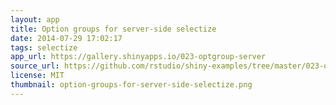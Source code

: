 ```yaml
---
layout: app
title: Option groups for server-side selectize
date: 2014-07-29 17:02:17
tags: selectize
app_url: https://gallery.shinyapps.io/023-optgroup-server
source_url: https://github.com/rstudio/shiny-examples/tree/master/023-optgroup-server
license: MIT
thumbnail: option-groups-for-server-side-selectize.png
---
```


